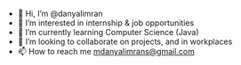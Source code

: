 - 👋 Hi, I’m @danyalimran
- 👀 I’m interested in internship & job opportunities
- 🌱 I’m currently learning Computer Science (Java)
- 💞️ I’m looking to collaborate on projects, and in workplaces
- 📫 How to reach me mdanyalimrans@gmail.com

<!---
danyalimran/danyalimran is a ✨ special ✨ repository because its `README.md` (this file) appears on your GitHub profile.
You can click the Preview link to take a look at your changes.
--->
